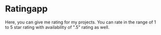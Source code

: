# Ratingapp
Here, you can give me rating for my projects. You can rate in the range of 1 to 5 star rating with availability of ".5" rating as well.
